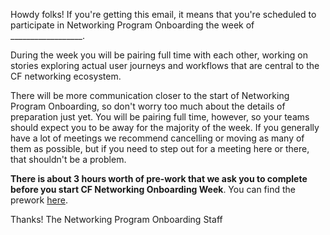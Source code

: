 Howdy folks!
If you're getting this email, it means that you're scheduled to participate in Networking Program Onboarding the week of __________________.

During the week you will be pairing full time with each other, working on stories exploring actual user journeys and workflows that are central to the CF networking ecosystem.

There will be more communication closer to the start of Networking Program Onboarding, so don't worry too much about the details of preparation just yet.  You will be pairing full time, however, so your teams should expect you to be away for the majority of the week. If you generally have a lot of meetings we recommend cancelling or moving as many of them as possible, but if you need to step out for a meeting here or there, that shouldn't be a problem.

**There is about 3 hours worth of pre-work that we ask you to complete before you start CF Networking Onboarding Week**. You can find the prework [here](https://github.com/pivotal/cf-networking-program-onboarding/blob/master/templates/prework.md).  

Thanks!
The Networking Program Onboarding Staff
